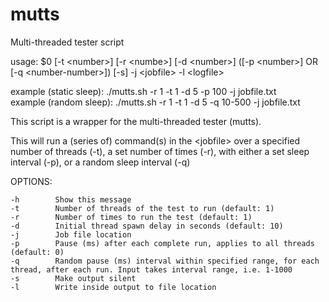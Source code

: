 # mutts
Multi-threaded tester script


usage: $0 [-t \<number\>] [-r \<numbe\>] [-d \<number\>] ([-p \<number\>] OR [-q \<number-number\>]) [-s] -j \<jobfile\> -l \<logfile\>

example (static sleep): ./mutts.sh -r 1 -t 1 -d 5 -p 100 -j jobfile.txt  
example (random sleep): ./mutts.sh -r 1 -t 1 -d 5 -q 10-500 -j jobfile.txt   
 
This script is a wrapper for the multi-threaded tester (mutts).  
   
   This will run a (series of) command(s) in the \<jobfile\> over a specified number of threads (-t), a set number of times (-r), with either a set sleep interval (-p), or a random sleep interval (-q)  
 
 OPTIONS:
 
    -h        Show this message  
    -t        Number of threads of the test to run (default: 1)  
    -r        Number of times to run the test (default: 1)  
    -d        Initial thread spawn delay in seconds (default: 10)  
    -j        Job file location  
    -p        Pause (ms) after each complete run, applies to all threads (default: 0)  
    -q        Random pause (ms) interval within specified range, for each thread, after each run. Input takes interval range, i.e. 1-1000  
    -s        Make output silent  
    -l        Write inside output to file location  